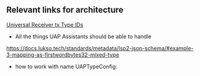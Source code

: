## Relevant links for architecture

[Universal Receiver tx Type IDs](https://docs.lukso.tech/contracts/type-ids/)
- All the things UAP Assistants should be able to handle

https://docs.lukso.tech/standards/metadata/lsp2-json-schema/#example-3-mapping-as-firstwordbytes32-mixed-type
- how to work with name UAPTypeConfig:<bytes32>